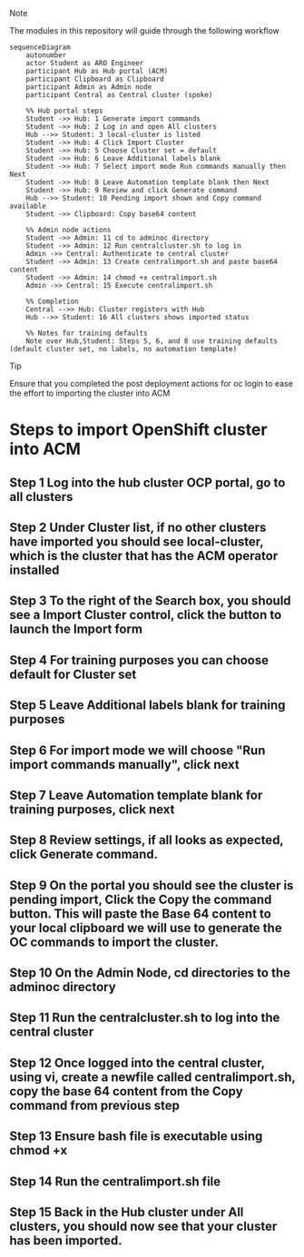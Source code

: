 > [!NOTE] 
> The modules in this repository will guide through the following workflow

```mermaid
sequenceDiagram
    autonumber
    actor Student as ARO Engineer
    participant Hub as Hub portal (ACM)
    participant Clipboard as Clipboard
    participant Admin as Admin node
    participant Central as Central cluster (spoke)

    %% Hub portal steps
    Student ->> Hub: 1 Generate import commands
    Student ->> Hub: 2 Log in and open All clusters
    Hub -->> Student: 3 local-cluster is listed
    Student ->> Hub: 4 Click Import Cluster
    Student ->> Hub: 5 Choose Cluster set = default
    Student ->> Hub: 6 Leave Additional labels blank
    Student ->> Hub: 7 Select import mode Run commands manually then Next
    Student ->> Hub: 8 Leave Automation template blank then Next
    Student ->> Hub: 9 Review and click Generate command
    Hub -->> Student: 10 Pending import shown and Copy command available
    Student ->> Clipboard: Copy base64 content

    %% Admin node actions
    Student ->> Admin: 11 cd to adminoc directory
    Student ->> Admin: 12 Run centralcluster.sh to log in
    Admin ->> Central: Authenticate to central cluster
    Student ->> Admin: 13 Create centralimport.sh and paste base64 content
    Student ->> Admin: 14 chmod +x centralimport.sh
    Admin ->> Central: 15 Execute centralimport.sh

    %% Completion
    Central -->> Hub: Cluster registers with Hub
    Hub -->> Student: 16 All clusters shows imported status

    %% Notes for training defaults
    Note over Hub,Student: Steps 5, 6, and 8 use training defaults (default cluster set, no labels, no automation template)
```
> [!TIP]
> Ensure that you completed the post deployment actions for oc login to ease the effort to importing the cluster into ACM

# Steps to import OpenShift cluster into ACM

## Step 1 Log into the hub cluster OCP portal, go to all clusters
## Step 2 Under Cluster list, if no other clusters have imported you should see local-cluster, which is the cluster that has the ACM operator installed
## Step 3 To the right of the Search box, you should see a Import Cluster control, click the button to launch the Import form
## Step 4 For training purposes you can choose default for Cluster set
## Step 5 Leave Additional labels blank for training purposes
## Step 6 For import mode we will choose "Run import commands manually", click next
## Step 7 Leave Automation template blank for training purposes, click next
## Step 8 Review settings, if all looks as expected, click Generate command.
## Step 9 On the portal you should see the cluster is pending import, Click the Copy the command button. This will paste the Base 64 content to your local clipboard we will use to generate the OC commands to import the cluster.
## Step 10 On the Admin Node, cd directories to the adminoc directory
## Step 11 Run the centralcluster.sh to log into the central cluster
## Step 12 Once logged into the central cluster, using vi, create a newfile called centralimport.sh, copy the base 64 content from the Copy command from previous step
## Step 13 Ensure bash file is executable using chmod +x
## Step 14 Run the centralimport.sh file
## Step 15 Back in the Hub cluster under All clusters, you should now see that your cluster has been imported.